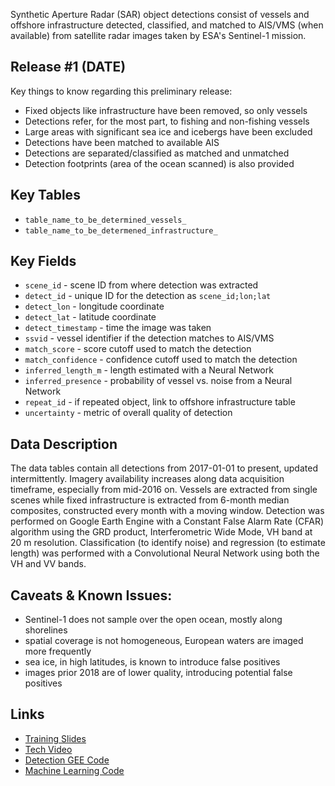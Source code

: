 Synthetic Aperture Radar (SAR) object detections consist of vessels and offshore infrastructure detected, classified, and matched to AIS/VMS (when available) from satellite radar images taken by ESA's Sentinel-1 mission. 

## Release #1 (DATE)

Key things to know regarding this preliminary release:

- Fixed objects like infrastructure have been removed, so only vessels
- Detections refer, for the most part, to fishing and non-fishing vessels
- Large areas with significant sea ice and icebergs have been excluded
- Detections have been matched to available AIS
- Detections are separated/classified as matched and unmatched
- Detection footprints (area of the ocean scanned) is also provided

## Key Tables

- `table_name_to_be_determined_vessels_`
- `table_name_to_be_determened_infrastructure_`

## Key Fields

- `scene_id` - scene ID from where detection was extracted
- `detect_id` - unique ID for the detection as `scene_id;lon;lat`
- `detect_lon` - longitude coordinate
- `detect_lat` - latitude coordinate
- `detect_timestamp` - time the image was taken
- `ssvid` - vessel identifier if the detection matches to AIS/VMS
- `match_score` - score cutoff used to match the detection
- `match_confidence` - confidence cutoff used to match the detection
- `inferred_length_m` - length estimated with a Neural Network
- `inferred_presence` - probability of vessel vs. noise from a Neural Network
- `repeat_id` - if repeated object, link to offshore infrastructure table
- `uncertainty` - metric of overall quality of detection

## Data Description

The data tables contain all detections from 2017-01-01 to present, updated intermittently. Imagery availability increases along data acquisition timeframe, especially from mid-2016 on. Vessels are extracted from single scenes while fixed infrastructure is extracted from 6-month median composites, constructed every month with a moving window. Detection was performed on Google Earth Engine with a Constant False Alarm Rate (CFAR) algorithm using the GRD product, Interferometric Wide Mode, VH band at 20 m resolution. Classification (to identify noise) and regression (to estimate length) was performed with a Convolutional Neural Network using both the VH and VV bands.

## Caveats & Known Issues:

- Sentinel-1 does not sample over the open ocean, mostly along shorelines
- spatial coverage is not homogeneous, European waters are imaged more frequently
- sea ice, in high latitudes, is known to introduce false positives
- images prior 2018 are of lower quality, introducing potential false positives

## Links

- [Training Slides](https://docs.google.com/presentation/d/1Rzsz6roQU-QfEdGTq33fApBTkZwsBelzKBHBKWrSALM/edit?usp=sharing)
- [Tech Video](https://#)
- [Detection GEE Code](https://github.com/GlobalFishingWatch/sentinel-1-ee/tree/develop/detection)
- [Machine Learning Code](https://github.com/GlobalFishingWatch/sentinel-1-ee/tree/develop/classification)